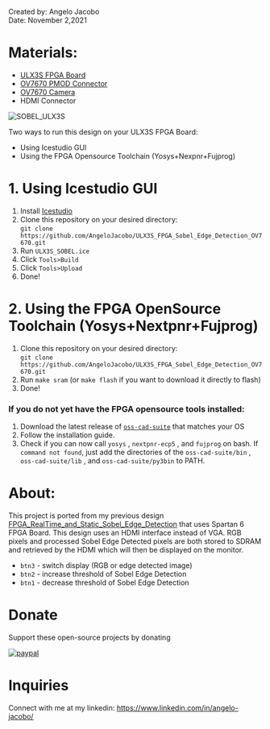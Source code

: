 Created by: Angelo Jacobo  
Date: November 2,2021   


# Materials:  
* [ULX3S FPGA Board](https://radiona.org/ulx3s/)
* [OV7670 PMOD Connector](https://github.com/goran-mahovlic/ulx3s-extensions)
* [OV7670 Camera](https://www.aliexpress.com/item/1005002511852464.html?spm=a2g0o.search0302.0.0.422625fdLm4xyc&algo_pvid=48c48240-0e9d-40a6-a399-d6021650bbd0&aem_p4p_detail=2021102802545714485140932580990012528582&algo_exp_id=48c48240-0e9d-40a6-a399-d6021650bbd0-3)
* HDMI Connector

![SOBEL_ULX3S](https://user-images.githubusercontent.com/87559347/139771799-948df8a7-e357-4350-90b1-cacf81c0e691.jpg)

Two ways to run this design on your ULX3S FPGA Board:   
* Using Icestudio GUI  
* Using the FPGA Opensource Toolchain (Yosys+Nexpnr+Fujprog)  

# 1. Using Icestudio GUI
1. Install [Icestudio](https://icestudio.io/)
2. Clone this repository on your desired directory:  
 `git clone https://github.com/AngeloJacobo/ULX3S_FPGA_Sobel_Edge_Detection_OV7670.git`
3. Run `ULX3S_SOBEL.ice`
4. Click `Tools>Build`
5. Click `Tools>Upload`
6. Done!

# 2. Using the FPGA OpenSource Toolchain (Yosys+Nextpnr+Fujprog)
1. Clone this repository on your desired directory:  
 `git clone https://github.com/AngeloJacobo/ULX3S_FPGA_Sobel_Edge_Detection_OV7670.git`
2. Run `make sram` (or `make flash` if you want to download it directly to flash)
3. Done!

### If you do not yet have the FPGA opensource tools installed:
1. Download the latest release of [`oss-cad-suite`](https://github.com/YosysHQ/oss-cad-suite-build) that matches your OS
2. Follow the installation guide.
3. Check if you can now call `yosys` , `nextpnr-ecp5` , and `fujprog` on bash. If `command not found`, just add the directories of the `oss-cad-suite/bin` , `oss-cad-suite/lib` , and `oss-cad-suite/py3bin` to PATH. 

# About:
This project is ported from my previous design [FPGA_RealTime_and_Static_Sobel_Edge_Detection](https://github.com/AngeloJacobo/FPGA_RealTime_and_Static_Sobel_Edge_Detection) that uses Spartan 6 FPGA Board. This design uses an HDMI interface instead of VGA. RGB pixels and processed Sobel Edge Detected pixels are both stored to SDRAM and retrieved by the HDMI which will then be displayed on the monitor.  
* `btn3` - switch display (RGB or edge detected image)
* `btn2` - increase threshold of Sobel Edge Detection
* `btn1` - decrease threshold of Sobel Edge Detection

# Donate   
Support these open-source projects by donating  

[![paypal](https://www.paypalobjects.com/en_US/i/btn/btn_donateCC_LG.gif)](https://www.paypal.com/donate?hosted_button_id=GBJQGJNCJZVRU)


# Inquiries  
Connect with me at my linkedin: https://www.linkedin.com/in/angelo-jacobo/
